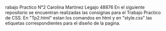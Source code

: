 rabajo Practico N°2 Carolina Martinez Legajo 48876
En el siguiente repositorio se encuentran realizadas las consignas para el Trabajo Practico de CSS. En "Tp2.html" estan los comandos en html y en "style.css" las etiquetas correspondientes para el diseño de la pagina.

